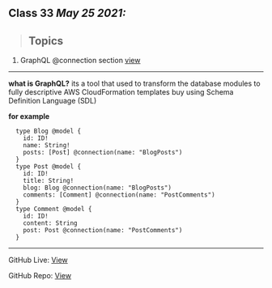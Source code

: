 
## Class 33  *May 25 2021:* 

> ## Topics

   1. GraphQL @connection section [view](https://docs.amplify.aws/cli/graphql-transformer/connection)   

---

**what is GraphQL?** its a tool that used to transform the database modules to fully descriptive AWS CloudFormation templates buy using Schema Definition Language (SDL)

**for example**

      type Blog @model {
        id: ID!
        name: String!
        posts: [Post] @connection(name: "BlogPosts")
      }
      type Post @model {
        id: ID!
        title: String!
        blog: Blog @connection(name: "BlogPosts")
        comments: [Comment] @connection(name: "PostComments")
      }
      type Comment @model {
        id: ID!
        content: String
        post: Post @connection(name: "PostComments")
      }



---

GitHub Live: [View](https://anassawalha95.github.io/reading-notes/Code%20401/Class%2033)

GitHub Repo: [View](https://github.com/anassawalha95/reading-notes/tree/main/Code%20401)
